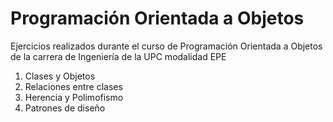 # Programación Orientada a Objetos
Ejercicios realizados durante el curso de Programación Orientada a Objetos de la carrera de Ingeniería de la UPC modalidad EPE
<ol>
  <li>Clases y Objetos</li>
  <li>Relaciones entre clases</li>
  <li>Herencia y Polimofismo</li>
  <li>Patrones de diseño</li>
</ol>
